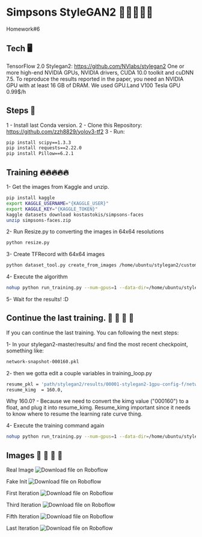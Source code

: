 # Simpsons StyleGAN2 🚀🚀🚀🚀🌑

Homework#6 

## Tech 🖥️
TensorFlow 2.0
Stylegan2: https://github.com/NVlabs/stylegan2
One or more high-end NVIDIA GPUs, NVIDIA drivers, CUDA 10.0 toolkit and cuDNN 7.5. To reproduce the results reported in the paper, you need an NVIDIA GPU with at least 16 GB of DRAM.
We used GPU.Land V100 Tesla GPU 0.99$/h 

## Steps 🛵

1 - Install last Conda version.
2 - Clone this Repository: https://github.com/zzh8829/yolov3-tf2
3 - Run: 
```bash
pip install scipy==1.3.3
pip install requests==2.22.0
pip install Pillow==6.2.1
```

## Training 🔥🔥🔥🔥🔥

1- Get the images from Kaggle and unzip.

```bash
pip install kaggle
export KAGGLE_USERNAME="{KAGGLE_USER}"
export KAGGLE_KEY="{KAGGLE_TOKEN}"
kaggle datasets download kostastokis/simpsons-faces
unzip simpsons-faces.zip 
```

2- Run Resize.py to converting the images in 64x64 resolutions
```bash
python resize.py
```

3- Create TFRecord with 64x64 images
```bash
python dataset_tool.py create_from_images /home/ubuntu/stylegan2/custom /home/ubuntu/stylegan2/64x64
```

4- Execute the algorithm
```bash
nohup python run_training.py --num-gpus=1 --data-dir=/home/ubuntu/stylegan2/datasets --config=config-f --dataset=custom --mirror-augment=true
```

5- Wait for the results! :D

## Continue the last training. 🎉 🎉 🎉 🎉 

If you can continue the last training. You can following the next steps:

1- In your stylegan2-master/results/ and find the most recent checkpoint, something like:

```bash
network-snapshot-000160.pkl
```

2- then we gotta edit a couple variables in training_loop.py
```bash
resume_pkl = 'path/stylegan2/results/00001-stylegan2-1gpu-config-f/network-snapshot-000160.pkl',
resume_kimg  = 160.0,
```
Why 160.0? - Because we need to convert the kimg value ("000160") to a float, and plug it into resume_kimg. Resume_kimg important since it needs to know where to resume the learning rate curve thing.

4- Execute the training command again
```bash
nohup python run_training.py --num-gpus=1 --data-dir=/home/ubuntu/stylegan2/datasets --config=config-f --dataset=custom --mirror-augment=true
```

## Images 🌮 🌮 🌮 🌮 

Real Image
![Download file on Roboflow](https://github.com/RonnyCalderon/Simpsons-StyleGAN2-demo-training/blob/main/images/reals.png)

Fake Init
![Download file on Roboflow](https://github.com/RonnyCalderon/Simpsons-StyleGAN2-demo-training/blob/main/images/fakes_init.png)

First Iteration
![Download file on Roboflow](https://github.com/RonnyCalderon/Simpsons-StyleGAN2-demo-training/blob/main/images/fakes000000.png)

Third Iteration
![Download file on Roboflow](https://github.com/RonnyCalderon/Simpsons-StyleGAN2-demo-training/blob/main/images/fakes000320.png)

Fifth Iteration
![Download file on Roboflow](https://github.com/RonnyCalderon/Simpsons-StyleGAN2-demo-training/blob/main/images/fakes000640.png)

Last Iteration
![Download file on Roboflow](https://github.com/RonnyCalderon/Simpsons-StyleGAN2-demo-training/blob/main/images/fakes001440.png)
